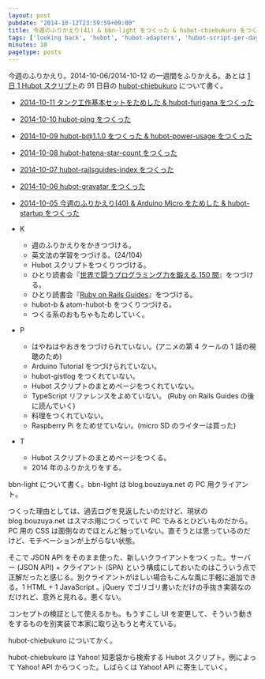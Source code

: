 ```yaml
---
layout: post
pubdate: "2014-10-12T23:59:59+09:00"
title: 今週のふりかえり(41) & bbn-light をつくった & hubot-chiebukuro をつくった
tags: ['looking back', 'hubot', 'hubot-adapters', 'hubot-script-per-day']
minutes: 30
pagetype: posts
---
```

今週のふりかえり。2014-10-06/2014-10-12 の一週間をふりかえる。あとは [1 日 1 Hubot スクリプト][hubot-script-per-day]の 91 日目の [hubot-chiebukuro][gh:bouzuya/hubot-chiebukuro] について書く。

- [2014-10-11 タンク工作基本セットをためした & hubot-furigana をつくった][2014-10-11]
- [2014-10-10 hubot-ping をつくった][2014-10-10]
- [2014-10-09 hubot-b@1.1.0 をつくった & hubot-power-usage をつくった][2014-10-09]
- [2014-10-08 hubot-hatena-star-count をつくった][2014-10-08]
- [2014-10-07 hubot-railsguides-index をつくった][2014-10-07]
- [2014-10-06 hubot-gravatar をつくった][2014-10-06]
- [2014-10-05 今週のふりかえり(40) & Arduino Micro をためした & hubot-startup をつくった][2014-10-05]

- K
  - 週のふりかえりをかきつづける。
  - 英文法の学習をつづける。(24/104)
  - Hubot スクリプトをつくりつづける。
  - ひとり読書会『[世界で闘うプログラミング力を鍛える 150 問][hitoridokusho/books/3]』をつづける。
  - ひとり読書会『[Ruby on Rails Guides][hitoridokusho/books/railsguides]』をつづける。
  - hubot-b & atom-hubot-b をつくりつづける。
  - つくる系のおもちゃもためしていく。
- P
  - はやねはやおきをつづけられていない。(アニメの第 4 クールの 1 話の視聴のため)
  - Arduino Tutorial をつづけられていない。
  - hubot-gistlog をつくれていない。
  - Hubot スクリプトのまとめページをつくれていない。
  - TypeScript リファレンスをよめていない。 (Ruby on Rails Guides の後に読んでいく)
  - 料理をつくれていない。
  - Raspberry Pi をためせていない。(micro SD のライターは買った)
- T
  - Hubot スクリプトのまとめページをつくる。
  - 2014 年のふりかえりをする。

bbn-light について書く。bbn-light は blog.bouzuya.net の PC 用クライアント。

つくった理由としては、過去ログを見返したいのだけど、現状の blog.bouzuya.net はスマホ用につくっていて PC でみるとひどいものだから。PC 用の CSS は面倒なのでほとんど触っていない。直そうとは思っているのだけど、モチベーションが上がらない状態。

そこで JSON API をそのまま使った、新しいクライアントをつくった。サーバー (JSON API) + クライアント (SPA) という構成にしておいたのはこういう点で正解だったと感じる。別クライアントがほしい場合もこんな風に手軽に追加できる。1 HTML + 1 JavaScript 。jQuery でゴリゴリ書いただけの手抜き実装なのだけれど、意外と見れる。悪くない。

コンセプトの検証として使えるかも。もうすこし UI を変更して、そういう動きをするものを別実装で本家に取り込もうと考えている。

hubot-chiebukuro についてかく。

hubot-chiebukuro は Yahoo! 知恵袋から検索する Hubot スクリプト。例によって Yahoo! API からつくった。しばらくは Yahoo! API に寄生していく。

[2014-10-05]: http://blog.bouzuya.net/2014/10/05/
[2014-10-06]: http://blog.bouzuya.net/2014/10/06/
[2014-10-07]: http://blog.bouzuya.net/2014/10/07/
[2014-10-08]: http://blog.bouzuya.net/2014/10/08/
[2014-10-09]: http://blog.bouzuya.net/2014/10/09/
[2014-10-10]: http://blog.bouzuya.net/2014/10/10/
[2014-10-11]: http://blog.bouzuya.net/2014/10/11/
[arduino-tutorial]: http://arduino.cc/en/Tutorial/HomePage
[gh:bouzuya/hubot-chiebukuro]: https://github.com/bouzuya/hubot-chiebukuro
[hitoridokusho/books/3]: http://www.amazon.co.jp/dp/B00HR19TSO/
[hitoridokusho/books/railsguides]: http://guides.rubyonrails.org/
[hubot-script-per-day]: http://blog.bouzuya.net/posts?tags=hubot-script-per-day
